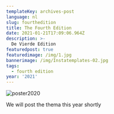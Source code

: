 ```yaml
---
templateKey: archives-post
language: nl
slug: fourthedition
title: The Fourth Edition
date: 2021-01-21T17:09:06.964Z
description: >-
  De Vierde Edition
featuredpost: true
featuredimage: /img/1.jpg
bannerimage: /img/Instatemplates-02.jpg
tags:
  - fourth edition
year: '2021'
---
```

![poster2020](/img/1.jpg "Poster 2020")

We will post the thema this year shortly
